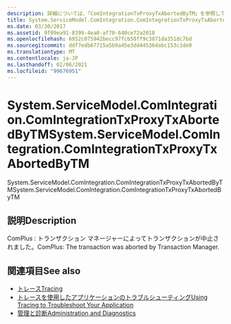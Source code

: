 ```yaml
---
description: 詳細については、「ComIntegrationTxProxyTxAbortedByTM」を参照してください。
title: System.ServiceModel.ComIntegration.ComIntegrationTxProxyTxAbortedByTM
ms.date: 03/30/2017
ms.assetid: 9f09ea91-8399-4ea0-af70-640ce72a2018
ms.openlocfilehash: 6952c075942becc97fcb50ff9c3871da351dc7bd
ms.sourcegitcommit: ddf7edb67715a5b9a45e3dd44536dabc153c1de0
ms.translationtype: MT
ms.contentlocale: ja-JP
ms.lasthandoff: 02/06/2021
ms.locfileid: "99676951"
---
```

# <a name="systemservicemodelcomintegrationcomintegrationtxproxytxabortedbytm"></a><span data-ttu-id="fea35-103">System.ServiceModel.ComIntegration.ComIntegrationTxProxyTxAbortedByTM</span><span class="sxs-lookup"><span data-stu-id="fea35-103">System.ServiceModel.ComIntegration.ComIntegrationTxProxyTxAbortedByTM</span></span>

<span data-ttu-id="fea35-104">System.ServiceModel.ComIntegration.ComIntegrationTxProxyTxAbortedByTM</span><span class="sxs-lookup"><span data-stu-id="fea35-104">System.ServiceModel.ComIntegration.ComIntegrationTxProxyTxAbortedByTM</span></span>  
  
## <a name="description"></a><span data-ttu-id="fea35-105">説明</span><span class="sxs-lookup"><span data-stu-id="fea35-105">Description</span></span>  

 <span data-ttu-id="fea35-106">ComPlus : トランザクション マネージャーによってトランザクションが中止されました。</span><span class="sxs-lookup"><span data-stu-id="fea35-106">ComPlus: The transaction was aborted by Transaction Manager.</span></span>  
  
## <a name="see-also"></a><span data-ttu-id="fea35-107">関連項目</span><span class="sxs-lookup"><span data-stu-id="fea35-107">See also</span></span>

- [<span data-ttu-id="fea35-108">トレース</span><span class="sxs-lookup"><span data-stu-id="fea35-108">Tracing</span></span>](index.md)
- [<span data-ttu-id="fea35-109">トレースを使用したアプリケーションのトラブルシューティング</span><span class="sxs-lookup"><span data-stu-id="fea35-109">Using Tracing to Troubleshoot Your Application</span></span>](using-tracing-to-troubleshoot-your-application.md)
- [<span data-ttu-id="fea35-110">管理と診断</span><span class="sxs-lookup"><span data-stu-id="fea35-110">Administration and Diagnostics</span></span>](../index.md)
